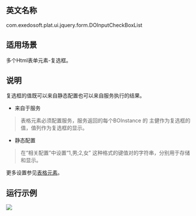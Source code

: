 ## 英文名称 ##

com.exedosoft.plat.ui.jquery.form.DOInputCheckBoxList

## 适用场景 ##


多个Html表单元素-复选框。

## 说明 ##


复选框的值既可以来自静态配置也可以来自服务执行的结果。

  * 来自于服务

> 表格元素必须配置服务，服务返回的每个BOInstance 的 主健作为复选框的值，值列作为复选框的显示。

  * 静态配置

> 在“相关配置”中设置“1,男;2,女” 这种格式的键值对的字符串，分别用于存储和显示。


更多设置参见[表格元素](ConfigGridItem.md)。


## 运行示例 ##


<img src='imgs/	c_inputcheckboxlist.png' />

